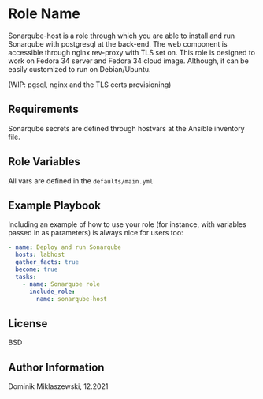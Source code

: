 Role Name
=========

Sonarqube-host is a role through which you are able to install and run Sonarqube with postgresql at the back-end. The web component is accessible through nginx rev-proxy with TLS set on. This role is designed to work on Fedora 34 server and Fedora 34 cloud image. Although, it can be easily customized to run on Debian/Ubuntu.

(WIP: pgsql, nginx and the TLS certs provisioning)

Requirements
------------

Sonarqube secrets are defined through hostvars at the Ansible inventory file.

Role Variables
--------------

All vars are defined in the `defaults/main.yml`

Example Playbook
----------------

Including an example of how to use your role (for instance, with variables passed in as parameters) is always nice for users too:

```yaml
- name: Deploy and run Sonarqube
  hosts: labhost
  gather_facts: true
  become: true
  tasks:
    - name: Sonarqube role
      include_role:
        name: sonarqube-host
```

License
-------

BSD

Author Information
------------------

Dominik Miklaszewski, 12.2021
